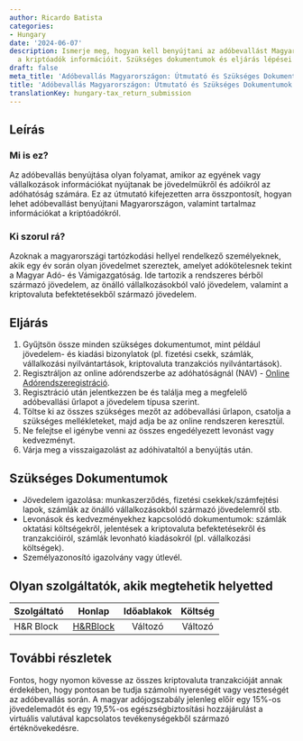 ```yaml
---
author: Ricardo Batista
categories:
- Hungary
date: '2024-06-07'
description: Ismerje meg, hogyan kell benyújtani az adóbevallást Magyarországon, beleértve
  a kriptóadók információit. Szükséges dokumentumok és eljárás lépései részletesen!
draft: false
meta_title: 'Adóbevallás Magyarországon: Útmutató és Szükséges Dokumentumok'
title: 'Adóbevallás Magyarországon: Útmutató és Szükséges Dokumentumok'
translationKey: hungary-tax_return_submission
---
```



## Leírás
### Mi is ez?
Az adóbevallás benyújtása olyan folyamat, amikor az egyének vagy vállalkozások információkat nyújtanak be jövedelmükről és adóikról az adóhatóság számára. Ez az útmutató kifejezetten arra összpontosít, hogyan lehet adóbevallást benyújtani Magyarországon, valamint tartalmaz információkat a kriptóadókról.

### Ki szorul rá?
Azoknak a magyarországi tartózkodási hellyel rendelkező személyeknek, akik egy év során olyan jövedelmet szereztek, amelyet adókötelesnek tekint a Magyar Adó- és Vámigazgatóság. Ide tartozik a rendszeres bérből származó jövedelem, az önálló vállalkozásokból való jövedelem, valamint a kriptovaluta befektetésekből származó jövedelem.

## Eljárás
1. Gyűjtsön össze minden szükséges dokumentumot, mint például jövedelem- és kiadási bizonylatok (pl. fizetési csekk, számlák, vállalkozási nyilvántartások, kriptovaluta tranzakciós nyilvántartások).
2. Regisztráljon az online adórendszerbe az adóhatóságnál (NAV) - [Online Adórendszeregistráció](https://nav.gov.hu/nav/ugyfelszolgalatok/elektronikus_e_adozas).
3. Regisztráció után jelentkezzen be és találja meg a megfelelő adóbevallási űrlapot a jövedelem típusa szerint.
4. Töltse ki az összes szükséges mezőt az adóbevallási űrlapon, csatolja a szükséges mellékleteket, majd adja be az online rendszeren keresztül.
5. Ne felejtse el igénybe venni az összes engedélyezett levonást vagy kedvezményt.
6. Várja meg a visszaigazolást az adóhivataltól a benyújtás után.

## Szükséges Dokumentumok
- Jövedelem igazolása: munkaszerződés, fizetési csekkek/számfejtési lapok, számlák az önálló vállalkozásokból származó jövedelemről stb.
- Levonások és kedvezményekhez kapcsolódó dokumentumok: számlák oktatási költségekről, jelentések a kriptovaluta befektetésekről és tranzakcióiról, számlák levonható kiadásokról (pl. vállalkozási költségek).
- Személyazonosító igazolvány vagy útlevél.

## Olyan szolgáltatók, akik megtehetik helyetted

| Szolgáltató      |     Honlap     |     Időablakok    |       Költség      |
| --------------- | --------------- |  :-------------: | :-------------: |
| H&R Block      | [H&RBlock](https://www.hrblock.com/) |      Változó      | Változó       |

## További részletek
Fontos, hogy nyomon kövesse az összes kriptovaluta tranzakcióját annak érdekében, hogy pontosan be tudja számolni nyereségét vagy veszteségét az adóbevallás során. A magyar adójogszabály jelenleg előír egy 15%-os jövedelemadót és egy 19,5%-os egészségbiztosítási hozzájárulást a virtuális valutával kapcsolatos tevékenységekből származó értéknövekedésre.